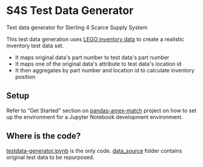 # S4S Test Data Generator

Test data generator for Sterling 4 Scarce Supply System

This test data generation uses [LEGO inventory data](https://rebrickable.com/downloads/) to create a realistic inventory test data set.

- It maps original data's part number to test data's part number
- It maps one of the original data's attribute to test data's location id
- It then aggregates by part number and location id to calculate inventory position

## Setup

Refer to "Get Started" section on [pandas-amex-match](https://github.ibm.com/wcelab/pandas-amex-match) project on how to set up the environment for a Jupyter Notebook development environment.


## Where is the code?

[testdata-generator.ipynb](./blob/master/testdata-generator.ipynb) is the only code. 
[data_source](https://github.ibm.com/wcelab/s4s-testdata-engine/tree/master/data_source) folder contains original test data to be repurposed.

